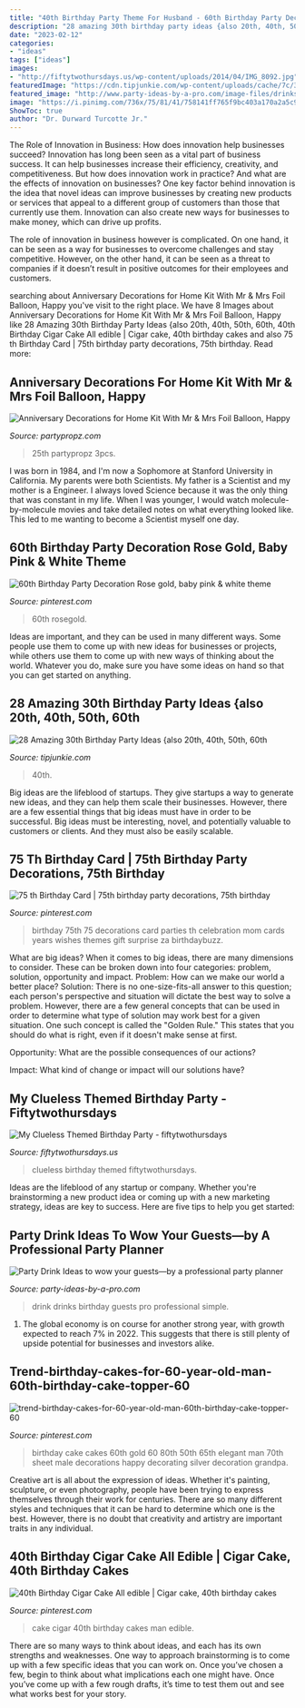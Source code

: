 ```yaml
---
title: "40th Birthday Party Theme For Husband - 60th Birthday Party Decoration Rose Gold, Baby Pink &amp; White Theme"
description: "28 amazing 30th birthday party ideas {also 20th, 40th, 50th, 60th"
date: "2023-02-12"
categories:
- "ideas"
tags: ["ideas"]
images:
- "http://fiftytwothursdays.us/wp-content/uploads/2014/04/IMG_8092.jpg"
featuredImage: "https://cdn.tipjunkie.com/wp-content/uploads/cache/7c/36/7c36568d326abd1670f793811aac8f41.jpg"
featured_image: "http://www.party-ideas-by-a-pro.com/image-files/drinks0a.jpg"
image: "https://i.pinimg.com/736x/75/81/41/758141ff765f9bc403a170a2a5c9c8c9--surprise-birthday-birthday-wishes.jpg"
ShowToc: true
author: "Dr. Durward Turcotte Jr."
---
```



The Role of Innovation in Business: How does innovation help businesses succeed?
Innovation has long been seen as a vital part of business success. It can help businesses increase their efficiency, creativity, and competitiveness. But how does innovation work in practice? And what are the effects of innovation on businesses?
One key factor behind innovation is the idea that novel ideas can improve businesses by creating new products or services that appeal to a different group of customers than those that currently use them. Innovation can also create new ways for businesses to make money, which can drive up profits.

The role of innovation in business however is complicated. On one hand, it can be seen as a way for businesses to overcome challenges and stay competitive. However, on the other hand, it can be seen as a threat to companies if it doesn’t result in positive outcomes for their employees and customers.

	

		
searching about Anniversary Decorations for Home Kit With Mr &amp; Mrs Foil Balloon, Happy you've visit to the right place. We have 8 Images about Anniversary Decorations for Home Kit With Mr &amp; Mrs Foil Balloon, Happy like 28 Amazing 30th Birthday Party Ideas {also 20th, 40th, 50th, 60th, 40th Birthday Cigar Cake All edible | Cigar cake, 40th birthday cakes and also 75 th Birthday Card | 75th birthday party decorations, 75th birthday. Read more:
		
    
## Anniversary Decorations For Home Kit With Mr &amp; Mrs Foil Balloon, Happy

<img loading=lazy src="https://partypropz.com/wp-content/uploads/2020/07/ANICM14-800x800.jpg" onerror="this.onerror=null;this.src='https://tse3.mm.bing.net/th?id=OIP.4ESGuWew-K-U0mGNmr2g1QHaHa&amp;pid=15.1';" alt="Anniversary Decorations for Home Kit With Mr &amp; Mrs Foil Balloon, Happy">

_Source: partypropz.com_

>25th partypropz 3pcs. 

	

I was born in 1984, and I'm now a Sophomore at Stanford University in California. My parents were both Scientists. My father is a Scientist and my mother is a Engineer. I always loved Science because it was the only thing that was constant in my life. When I was younger, I would watch molecule-by-molecule movies and take detailed notes on what everything looked like. This led to me wanting to become a Scientist myself one day.

    
## 60th Birthday Party Decoration Rose Gold, Baby Pink &amp; White Theme

<img loading=lazy src="https://i.pinimg.com/736x/f9/86/50/f98650c835fed5b1f70f0325ce4ad9aa.jpg" onerror="this.onerror=null;this.src='https://tse3.mm.bing.net/th?id=OIP.zvXFX-kaondZJzxTax2rPAHaHa&amp;pid=15.1';" alt="60th Birthday Party Decoration Rose gold, baby pink &amp; white theme">

_Source: pinterest.com_

>60th rosegold. 

	

Ideas are important, and they can be used in many different ways. Some people use them to come up with new ideas for businesses or projects, while others use them to come up with new ways of thinking about the world. Whatever you do, make sure you have some ideas on hand so that you can get started on anything.

    
## 28 Amazing 30th Birthday Party Ideas {also 20th, 40th, 50th, 60th

<img loading=lazy src="https://cdn.tipjunkie.com/wp-content/uploads/cache/7c/36/7c36568d326abd1670f793811aac8f41.jpg" onerror="this.onerror=null;this.src='https://tse2.mm.bing.net/th?id=OIP.ZtxZvpdWYTb6Xjh8j7_KkQHaJ3&amp;pid=15.1';" alt="28 Amazing 30th Birthday Party Ideas {also 20th, 40th, 50th, 60th">

_Source: tipjunkie.com_

>40th. 

	

Big ideas are the lifeblood of startups. They give startups a way to generate new ideas, and they can help them scale their businesses. However, there are a few essential things that big ideas must have in order to be successful. Big ideas must be interesting, novel, and potentially valuable to customers or clients. And they must also be easily scalable.

    
## 75 Th Birthday Card | 75th Birthday Party Decorations, 75th Birthday

<img loading=lazy src="https://i.pinimg.com/736x/75/81/41/758141ff765f9bc403a170a2a5c9c8c9--surprise-birthday-birthday-wishes.jpg" onerror="this.onerror=null;this.src='https://tse4.mm.bing.net/th?id=OIP.ydRHpm9EL0UgT6w3zB4gNgHaKB&amp;pid=15.1';" alt="75 th Birthday Card | 75th birthday party decorations, 75th birthday">

_Source: pinterest.com_

>birthday 75th 75 decorations card parties th celebration mom cards years wishes themes gift surprise za birthdaybuzz. 

	

What are big ideas?
When it comes to big ideas, there are many dimensions to consider. These can be broken down into four categories: problem, solution, opportunity and impact. 
Problem: How can we make our world a better place? 
Solution: There is no one-size-fits-all answer to this question; each person's perspective and situation will dictate the best way to solve a problem. However, there are a few general concepts that can be used in order to determine what type of solution may work best for a given situation. One such concept is called the "Golden Rule." This states that you should do what is right, even if it doesn't make sense at first. 

Opportunity: What are the possible consequences of our actions? 

Impact: What kind of change or impact will our solutions have?

    
## My Clueless Themed Birthday Party - Fiftytwothursdays

<img loading=lazy src="http://fiftytwothursdays.us/wp-content/uploads/2014/04/IMG_8092.jpg" onerror="this.onerror=null;this.src='https://tse1.mm.bing.net/th?id=OIP.Sdmn_iYEHkfqFvCUY5u1nwHaLH&amp;pid=15.1';" alt="My Clueless Themed Birthday Party - fiftytwothursdays">

_Source: fiftytwothursdays.us_

>clueless birthday themed fiftytwothursdays. 

	

Ideas are the lifeblood of any startup or company. Whether you're brainstorming a new product idea or coming up with a new marketing strategy, ideas are key to success. Here are five tips to help you get started: 

    
## Party Drink Ideas To Wow Your Guests—by A Professional Party Planner

<img loading=lazy src="http://www.party-ideas-by-a-pro.com/image-files/drinks0a.jpg" onerror="this.onerror=null;this.src='https://tse3.mm.bing.net/th?id=OIP.AJBedEixahU2ZFsLvCqnsgHaFj&amp;pid=15.1';" alt="Party Drink Ideas to wow your guests—by a professional party planner">

_Source: party-ideas-by-a-pro.com_

>drink drinks birthday guests pro professional simple. 

	

1. The global economy is on course for another strong year, with growth expected to reach 7% in 2022. This suggests that there is still plenty of upside potential for businesses and investors alike.

    
## Trend-birthday-cakes-for-60-year-old-man-60th-birthday-cake-topper-60

<img loading=lazy src="https://i.pinimg.com/736x/c8/d7/cf/c8d7cf068444025b6f0a776e8fde5f70.jpg" onerror="this.onerror=null;this.src='https://tse2.mm.bing.net/th?id=OIP.WCsRcN70z2CLKfP0aKsNMAHaLD&amp;pid=15.1';" alt="trend-birthday-cakes-for-60-year-old-man-60th-birthday-cake-topper-60">

_Source: pinterest.com_

>birthday cake cakes 60th gold 60 80th 50th 65th elegant man 70th sheet male decorations happy decorating silver decoration grandpa. 

	

Creative art is all about the expression of ideas. Whether it's painting, sculpture, or even photography, people have been trying to express themselves through their work for centuries. There are so many different styles and techniques that it can be hard to determine which one is the best. However, there is no doubt that creativity and artistry are important traits in any individual.

    
## 40th Birthday Cigar Cake All Edible | Cigar Cake, 40th Birthday Cakes

<img loading=lazy src="https://i.pinimg.com/736x/b7/62/e4/b762e4bc2a6b4147c2e81b2e6a3169ff.jpg" onerror="this.onerror=null;this.src='https://tse2.mm.bing.net/th?id=OIP.GL3Mymjh3zJzHyqmsq2ZEgHaI4&amp;pid=15.1';" alt="40th Birthday Cigar Cake All edible | Cigar cake, 40th birthday cakes">

_Source: pinterest.com_

>cake cigar 40th birthday cakes man edible. 

	

There are so many ways to think about ideas, and each has its own strengths and weaknesses. One way to approach brainstorming is to come up with a few specific ideas that you can work on. Once you’ve chosen a few, begin to think about what implications each one might have. Once you’ve come up with a few rough drafts, it’s time to test them out and see what works best for your story.

